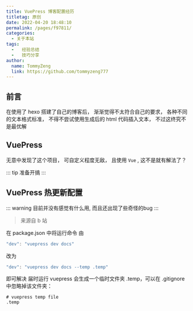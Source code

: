 ```yaml
---
title: VuePress 博客配置经历
titletag: 原创
date: 2022-04-20 18:48:10
permalink: /pages/f97811/
categories:
  - 关于本站
tags:
  -   经验总结
  -   技巧分享
author:
  name: TommyZeng
  link: https://github.com/tommyzeng777
---
```

<!-- ---
title: 本站 VuePress 博客配置经历
date: 2022-04-20 19:00:00
titleTag: 原创
author:
  name: TommyZeng
permalink: /about/website/VuePressSetting/
categories:
  -   关于 本站搭建相关总结
tags:
  -   经验分享
  -   关于
article: false
sidebar: auto
--- -->

## 前言
在使用了 hexo 搭建了自己的博客后， 渐渐觉得不太符合自己的要求， 各种不同的文本格式标准， 不得不尝试使用生成后的 html 代码插入文本， 不过这终究不是最优解<!--more-->

## VuePress
无意中发现了这个项目， 可自定义程度无敌， 且使用 `Vue` , 这不是就有解法了？

::: tip
准备开搞
:::

## VuePress 热更新配置

::: warning
目前并没有感觉有什么用, 而且还出现了些奇怪的bug
:::

>来源自 b 站

在 package.json 中将运行命令 由
```js
"dev": "vuepress dev docs"
````
改为
```js
"dev": "vuepress dev docs --temp .temp"
```
即可解决
届时运行 vuepress 会生成一个临时文件夹 .temp，可以在 .gitignore 中忽略掉该文件夹：

```
# vuepress temp file
.temp
```

